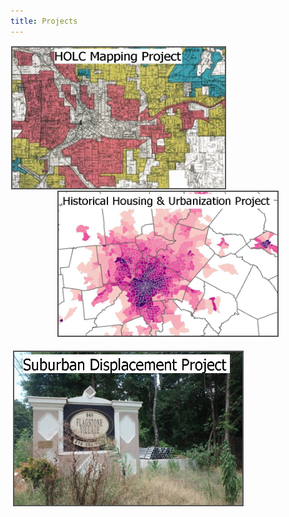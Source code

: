 ```yaml
---
title: Projects
---
```



<p style="text-align: center">
  <a href="https://snmarkley1.github.io/Projects/HOLC/">
    <img src="/Projects/HOLC_tile.jpg" 
         width="340" 
         height="225" 
         title="HOLC Mapping Project" 
         style="border:2px solid #555;margin:1px;float:left;" />
  </a>
  <a href="https://snmarkley1.github.io/Projects/HistHU/">
    <img src="/Projects/HHUUD_tile.jpg" 
         width="350" 
         height="230" 
         title="Historical Housing Unit Project" 
         style="border:2px solid #555;margin:1px;clear:both" />
  </a>
</p>

<a href="https://snmarkley1.github.io/Projects/HistHU/">
     <img src="/Projects/suburb_tile.jpg" 
         width="365" 
         height="245" 
         title="Suburban Displacement Project" 
         style="border:2px solid #555;margin:4px;clear:both" />
</a>


